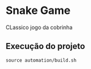 # Snake Game

CLassico jogo da cobrinha

## Execução do projeto

 ```
source automation/build.sh
```
